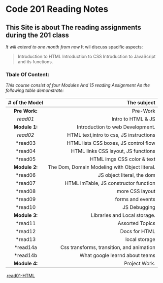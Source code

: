 # Code 201 Reading Notes
## This Site is about The reading assignments during the 201 class
*It will extend to one month from now*
It wil discuss spacific aspects:
> Introduction to HTML
> Introduction to CSS
> Introduction to JavaScript and its functions.

### Tbale Of Content:

*This course consist of four Modules And 15 reading Assignment As the following table demonstrate:*



|# of the Model |  The subject  |
|:-----------------: |-------------:|
|**Pre Work:** |Pre-Work|
  |*read01*|Intro to HTML & JS|
|**Module 1:** |Introduction to web Development.|
  |*read02*| HTML text,intro to css, JS instructions|
  |*read03|HTML lists CSS boxes, JS control flow|
  |*read04|HTML links CSS layout, JS functions|
  |*read05|HTML imgs CSS color & text|
|**Module 2:** |The Dom, Domain Modeling with Object literal.|
 |*read06|JS object literal, the dom|
 |*read07|HTML imTable, JS constructor function|
 |*read08|more CSS layout|
 |*read09|forms and events|
 |*read10|JS Debugging|
|**Module 3:** |Libraries and Local storage.|
 |*read11|Assorted Topics|
 |*read12|Docs for HTML|
 |*read13|local storage|
 |*read14a|Css transforms, transition, and animation|
 |*read14b|What google learnd about teams|
|**Module 4:**| Project Work.|

.[read01-HTML](https://mrabdsaif.github.io/reading-notes-201/Class01/class01-HTML.md)
